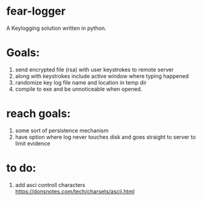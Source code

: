 # fear-logger
A Keylogging solution written in python. 

# Goals:
1. send encrypted file (rsa) with user keystrokes to remote server
2. along with keystrokes include active window where typing happened
3. randomize key log file name and location in temp dir
4. compile to exe and be unnoticeable when opened. 

# reach goals:
1. some sort of persistence mechanism 
2. have option where log never touches disk and goes straight to server to limit evidence

# to do:
1. add asci controll characters https://donsnotes.com/tech/charsets/ascii.html